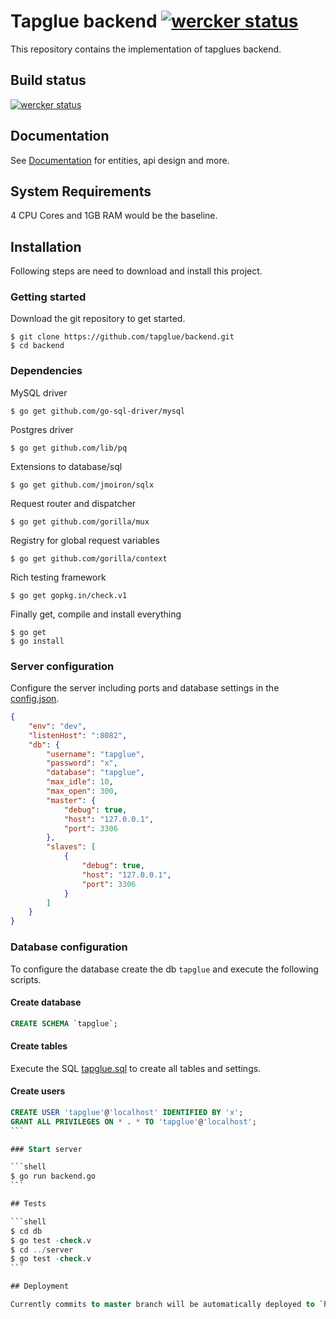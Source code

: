 # Tapglue backend [![wercker status](https://app.wercker.com/status/37a8675b2ae12075851f297ce6a36ead/s "wercker status")](https://app.wercker.com/project/bykey/37a8675b2ae12075851f297ce6a36ead)

This repository contains the implementation of tapglues backend.

## Build status

[![wercker status](https://app.wercker.com/status/37a8675b2ae12075851f297ce6a36ead/m "wercker status")](https://app.wercker.com/project/bykey/37a8675b2ae12075851f297ce6a36ead)

## Documentation

See [Documentation](https://github.com/tapglue/backend/wiki) for entities, api design and more.

## System Requirements

4 CPU Cores and 1GB RAM would be the baseline.

## Installation

Following steps are need to download and install this project.

### Getting started


Download the git repository to get started.

```shell
$ git clone https://github.com/tapglue/backend.git
$ cd backend
```

### Dependencies

MySQL driver

```shell
$ go get github.com/go-sql-driver/mysql
```

Postgres driver

```shell
$ go get github.com/lib/pq
```

Extensions to database/sql

```shell
$ go get github.com/jmoiron/sqlx
```

Request router and dispatcher

```shell
$ go get github.com/gorilla/mux
```

Registry for global request variables

```shell
$ go get github.com/gorilla/context
```

Rich testing framework

```shell
$ go get gopkg.in/check.v1
```

Finally get, compile and install everything

```shell
$ go get
$ go install
```

### Server configuration

Configure the server including ports and database settings in the [config.json](config.json).

```json
{
	"env": "dev",
	"listenHost": ":8082",
	"db": {
		"username": "tapglue",
		"password": "x",
		"database": "tapglue",
		"max_idle": 10,
		"max_open": 300,
		"master": {
			"debug": true,
			"host": "127.0.0.1",
			"port": 3306
		},
		"slaves": [
			{
				"debug": true,
				"host": "127.0.0.1",
				"port": 3306
			}
		]
	}
}
```

### Database configuration

To configure the database create the db `tapglue` and execute the following scripts.

#### Create database

```sql
CREATE SCHEMA `tapglue`;
```

#### Create tables

Execute the SQL [tapglue.sql](https://github.com/tapglue/backend/blob/master/resources/sql/tapglue.sql) to create all tables and settings.

#### Create users

````sql
CREATE USER 'tapglue'@'localhost' IDENTIFIED BY 'x';
GRANT ALL PRIVILEGES ON * . * TO 'tapglue'@'localhost';
```

### Start server

```shell
$ go run backend.go
```

## Tests

```shell
$ cd db
$ go test -check.v
$ cd ../server
$ go test -check.v
```

## Deployment

Currently commits to master branch will be automatically deployed to `http://tapglue.herokuapp.com/` if they pass.
